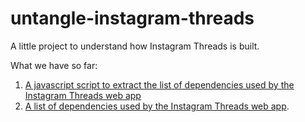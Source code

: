 # untangle-instagram-threads

A little project to understand how Instagram Threads is built.

What we have so far:

1. [A javascript script to extract the list of dependencies used by the Instagram Threads web app](extract-web-dependencies.js) 
2. [A list of dependencies used by the Instagram Threads web app](web-dependencies.json).
